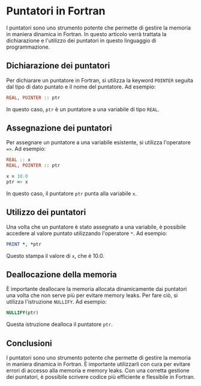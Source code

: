 # Puntatori in Fortran

I puntatori sono uno strumento potente che permette di gestire la memoria in maniera dinamica in Fortran. In questo articolo verrà trattata la dichiarazione e l'utilizzo dei puntatori in questo linguaggio di programmazione.

## Dichiarazione dei puntatori

Per dichiarare un puntatore in Fortran, si utilizza la keyword `POINTER` seguita dal tipo di dato puntato e il nome del puntatore. Ad esempio:

```fortran
REAL, POINTER :: ptr
```

In questo caso, `ptr` è un puntatore a una variabile di tipo `REAL`.

## Assegnazione dei puntatori

Per assegnare un puntatore a una variabile esistente, si utilizza l'operatore `=>`. Ad esempio:

```fortran
REAL :: x
REAL, POINTER :: ptr

x = 10.0
ptr => x
```

In questo caso, il puntatore `ptr` punta alla variabile `x`.

## Utilizzo dei puntatori

Una volta che un puntatore è stato assegnato a una variabile, è possibile accedere al valore puntato utilizzando l'operatore `*`. Ad esempio:

```fortran
PRINT *, *ptr
```

Questo stampa il valore di `x`, che è 10.0.

## Deallocazione della memoria

È importante deallocare la memoria allocata dinamicamente dai puntatori una volta che non serve più per evitare memory leaks. Per fare ciò, si utilizza l'istruzione `NULLIFY`. Ad esempio:

```fortran
NULLIFY(ptr)
```

Questa istruzione dealloca il puntatore `ptr`.

## Conclusioni

I puntatori sono uno strumento potente che permette di gestire la memoria in maniera dinamica in Fortran. È importante utilizzarli con cura per evitare errori di accesso alla memoria e memory leaks. Con una corretta gestione dei puntatori, è possibile scrivere codice più efficiente e flessibile in Fortran.